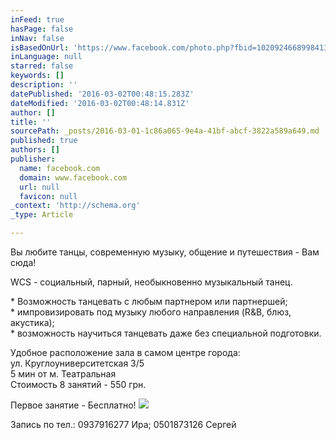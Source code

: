 ```yaml
---
inFeed: true
hasPage: false
inNav: false
isBasedOnUrl: 'https://www.facebook.com/photo.php?fbid=10209246689984134&set=gm.1561137854203698&type=3&theater'
inLanguage: null
starred: false
keywords: []
description: ''
datePublished: '2016-03-02T00:48:15.283Z'
dateModified: '2016-03-02T00:48:14.831Z'
author: []
title: ''
sourcePath: _posts/2016-03-01-1c86a065-9e4a-41bf-abcf-3822a589a649.md
published: true
authors: []
publisher:
  name: facebook.com
  domain: www.facebook.com
  url: null
  favicon: null
_context: 'http://schema.org'
_type: Article

---
```

Вы любите танцы, современную музыку, общение и путешествия - Вам сюда!

WCS - социальный, парный, необыкновенно музыкальный танец.

\* Возможность танцевать с любым партнером или партнершей;  
\* импровизировать под музыку любого направления (R&B, блюз, акустика);  
\* возможность научиться танцевать даже без специальной подготовки.

Удобное расположение зала в самом центре города:  
ул. Круглоуниверситетская 3/5  
5 мин от м. Театральная  
Стоимость 8 занятий - 550 грн.

Первое занятие - Бесплатно!
![](https://s3-us-west-2.amazonaws.com/the-grid-img/p/38ca0fb56f0910d80826aa9f6e326fbe69ebdb9a.jpg)

Запись по тел.: 0937916277 Ира; 0501873126 Сергей